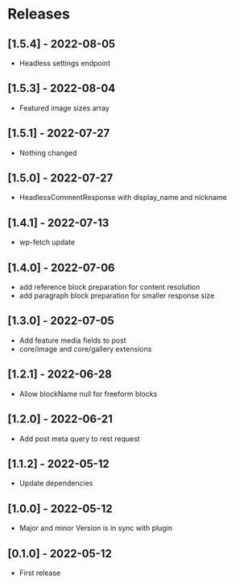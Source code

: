 # Releases

## [1.5.4] - 2022-08-05
* Headless settings endpoint

## [1.5.3] - 2022-08-04
* Featured image sizes array

## [1.5.1] - 2022-07-27
* Nothing changed

## [1.5.0] - 2022-07-27
* HeadlessCommentResponse with display_name and nickname

## [1.4.1] - 2022-07-13
- wp-fetch update

## [1.4.0] - 2022-07-06
- add reference block preparation for content resolution
- add paragraph block preparation for smaller response size

## [1.3.0] - 2022-07-05
- Add feature media fields to post
- core/image and core/gallery extensions

## [1.2.1] - 2022-06-28
- Allow blockName null for freeform blocks

## [1.2.0] - 2022-06-21
- Add post meta query to rest request

## [1.1.2] - 2022-05-12
- Update dependencies

## [1.0.0] - 2022-05-12

- Major and minor Version is in sync with plugin

## [0.1.0] - 2022-05-12

- First release
